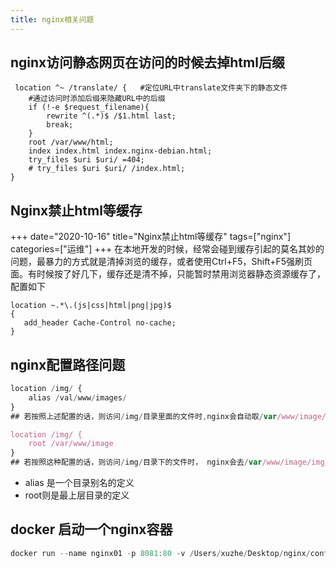 ```yaml
---
title: nginx相关问题
---
```


## nginx访问静态网页在访问的时候去掉html后缀
```shell
 location ^~ /translate/ {   #定位URL中translate文件夹下的静态文件
    #通过访问时添加后缀来隐藏URL中的后缀
    if (!-e $request_filename){   
        rewrite ^(.*)$ /$1.html last;
        break;
    }
    root /var/www/html;
    index index.html index.nginx-debian.html;
    try_files $uri $uri/ =404;
    # try_files $uri $uri/ /index.html;
}
```

## Nginx禁止html等缓存
+++
date="2020-10-16"
title="Nginx禁止html等缓存"
tags=["nginx"]
categories=["运维"]
+++
在本地开发的时候，经常会碰到缓存引起的莫名其妙的问题，最暴力的方式就是清掉浏览的缓存，或者使用Ctrl+F5，Shift+F5强刷页面。有时候按了好几下，缓存还是清不掉，只能暂时禁用浏览器静态资源缓存了，配置如下
```shell
location ~.*\.(js|css|html|png|jpg)$
{
   add_header Cache-Control no-cache;
}  
```
## nginx配置路径问题
```js
location /img/ {
    alias /val/www/images/
}
## 若按照上述配置的话，则访问/img/目录里面的文件时,nginx会自动取/var/www/image/目录找文件

location /img/ {
    root /var/www/image
}
## 若按照这种配置的话，则访问/img/目录下的文件时， nginx会去/var/www/image/img/目录下找文件
```
- alias 是一个目录别名的定义
- root则是最上层目录的定义

## docker 启动一个nginx容器
```js
docker run --name nginx01 -p 8081:80 -v /Users/xuzhe/Desktop/nginx/conf.d/:/etc/nginx/conf.d/ -v /Users/xuzhe/Desktop/nginx/www/:/var/www/html/ -d nginx
```